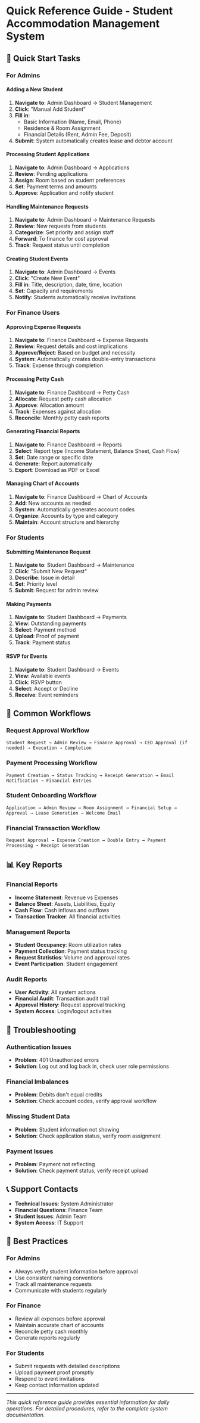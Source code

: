 # Quick Reference Guide - Student Accommodation Management System

## 🚀 Quick Start Tasks

### For Admins

#### Adding a New Student
1. **Navigate to**: Admin Dashboard → Student Management
2. **Click**: "Manual Add Student"
3. **Fill in**:
   - Basic Information (Name, Email, Phone)
   - Residence & Room Assignment
   - Financial Details (Rent, Admin Fee, Deposit)
4. **Submit**: System automatically creates lease and debtor account

#### Processing Student Applications
1. **Navigate to**: Admin Dashboard → Applications
2. **Review**: Pending applications
3. **Assign**: Room based on student preferences
4. **Set**: Payment terms and amounts
5. **Approve**: Application and notify student

#### Handling Maintenance Requests
1. **Navigate to**: Admin Dashboard → Maintenance Requests
2. **Review**: New requests from students
3. **Categorize**: Set priority and assign staff
4. **Forward**: To finance for cost approval
5. **Track**: Request status until completion

#### Creating Student Events
1. **Navigate to**: Admin Dashboard → Events
2. **Click**: "Create New Event"
3. **Fill in**: Title, description, date, time, location
4. **Set**: Capacity and requirements
5. **Notify**: Students automatically receive invitations

### For Finance Users

#### Approving Expense Requests
1. **Navigate to**: Finance Dashboard → Expense Requests
2. **Review**: Request details and cost implications
3. **Approve/Reject**: Based on budget and necessity
4. **System**: Automatically creates double-entry transactions
5. **Track**: Expense through completion

#### Processing Petty Cash
1. **Navigate to**: Finance Dashboard → Petty Cash
2. **Allocate**: Request petty cash allocation
3. **Approve**: Allocation amount
4. **Track**: Expenses against allocation
5. **Reconcile**: Monthly petty cash reports

#### Generating Financial Reports
1. **Navigate to**: Finance Dashboard → Reports
2. **Select**: Report type (Income Statement, Balance Sheet, Cash Flow)
3. **Set**: Date range or specific date
4. **Generate**: Report automatically
5. **Export**: Download as PDF or Excel

#### Managing Chart of Accounts
1. **Navigate to**: Finance Dashboard → Chart of Accounts
2. **Add**: New accounts as needed
3. **System**: Automatically generates account codes
4. **Organize**: Accounts by type and category
5. **Maintain**: Account structure and hierarchy

### For Students

#### Submitting Maintenance Request
1. **Navigate to**: Student Dashboard → Maintenance
2. **Click**: "Submit New Request"
3. **Describe**: Issue in detail
4. **Set**: Priority level
5. **Submit**: Request for admin review

#### Making Payments
1. **Navigate to**: Student Dashboard → Payments
2. **View**: Outstanding payments
3. **Select**: Payment method
4. **Upload**: Proof of payment
5. **Track**: Payment status

#### RSVP for Events
1. **Navigate to**: Student Dashboard → Events
2. **View**: Available events
3. **Click**: RSVP button
4. **Select**: Accept or Decline
5. **Receive**: Event reminders

## 🔄 Common Workflows

### Request Approval Workflow
```
Student Request → Admin Review → Finance Approval → CEO Approval (if needed) → Execution → Completion
```

### Payment Processing Workflow
```
Payment Creation → Status Tracking → Receipt Generation → Email Notification → Financial Entries
```

### Student Onboarding Workflow
```
Application → Admin Review → Room Assignment → Financial Setup → Approval → Lease Generation → Welcome Email
```

### Financial Transaction Workflow
```
Request Approval → Expense Creation → Double Entry → Payment Processing → Receipt Generation
```

## 📊 Key Reports

### Financial Reports
- **Income Statement**: Revenue vs Expenses
- **Balance Sheet**: Assets, Liabilities, Equity
- **Cash Flow**: Cash inflows and outflows
- **Transaction Tracker**: All financial activities

### Management Reports
- **Student Occupancy**: Room utilization rates
- **Payment Collection**: Payment status tracking
- **Request Statistics**: Volume and approval rates
- **Event Participation**: Student engagement

### Audit Reports
- **User Activity**: All system actions
- **Financial Audit**: Transaction audit trail
- **Approval History**: Request approval tracking
- **System Access**: Login/logout activities

## 🔧 Troubleshooting

### Authentication Issues
- **Problem**: 401 Unauthorized errors
- **Solution**: Log out and log back in, check user role permissions

### Financial Imbalances
- **Problem**: Debits don't equal credits
- **Solution**: Check account codes, verify approval workflow

### Missing Student Data
- **Problem**: Student information not showing
- **Solution**: Check application status, verify room assignment

### Payment Issues
- **Problem**: Payment not reflecting
- **Solution**: Check payment status, verify receipt upload

## 📞 Support Contacts

- **Technical Issues**: System Administrator
- **Financial Questions**: Finance Team
- **Student Issues**: Admin Team
- **System Access**: IT Support

## 🎯 Best Practices

### For Admins
- Always verify student information before approval
- Use consistent naming conventions
- Track all maintenance requests
- Communicate with students regularly

### For Finance
- Review all expenses before approval
- Maintain accurate chart of accounts
- Reconcile petty cash monthly
- Generate reports regularly

### For Students
- Submit requests with detailed descriptions
- Upload payment proof promptly
- Respond to event invitations
- Keep contact information updated

---

*This quick reference guide provides essential information for daily operations. For detailed procedures, refer to the complete system documentation.* 